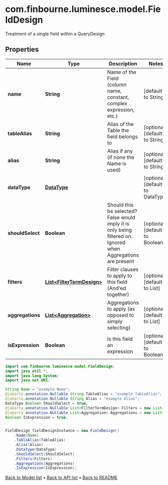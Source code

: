 # com.finbourne.luminesce.model.FieldDesign
Treatment of a single field within a QueryDesign

## Properties

Name | Type | Description | Notes
------------ | ------------- | ------------- | -------------
**name** | **String** | Name of the Field (column name, constant, complex expression, etc.) | [default to String]
**tableAlias** | **String** | Alias of the Table the field belongs to | [optional] [default to String]
**alias** | **String** | Alias if any (if none the Name is used) | [optional] [default to String]
**dataType** | [**DataType**](DataType.md) |  | [optional] [default to DataType]
**shouldSelect** | **Boolean** | Should this be selected? False would imply it is only being filtered on. Ignored when Aggregations are present | [optional] [default to Boolean]
**filters** | [**List&lt;FilterTermDesign&gt;**](FilterTermDesign.md) | Filter clauses to apply to this field (And&#39;ed together) | [optional] [default to List<FilterTermDesign>]
**aggregations** | [**List&lt;Aggregation&gt;**](Aggregation.md) | Aggregations to apply (as opposed to simply selecting) | [optional] [default to List<Aggregation>]
**isExpression** | **Boolean** | Is this field an expression | [optional] [default to Boolean]

```java
import com.finbourne.luminesce.model.FieldDesign;
import java.util.*;
import java.lang.System;
import java.net.URI;

String Name = "example Name";
@jakarta.annotation.Nullable String TableAlias = "example TableAlias";
@jakarta.annotation.Nullable String Alias = "example Alias";
DataType Boolean ShouldSelect = true;
@jakarta.annotation.Nullable List<FilterTermDesign> Filters = new List<FilterTermDesign>();
@jakarta.annotation.Nullable List<Aggregation> Aggregations = new List<Aggregation>();
Boolean IsExpression = true;


FieldDesign fieldDesignInstance = new FieldDesign()
    .Name(Name)
    .TableAlias(TableAlias)
    .Alias(Alias)
    .DataType(DataType)
    .ShouldSelect(ShouldSelect)
    .Filters(Filters)
    .Aggregations(Aggregations)
    .IsExpression(IsExpression);
```


[Back to Model list](../README.md#documentation-for-models) &#8226; [Back to API list](../README.md#documentation-for-api-endpoints) &#8226; [Back to README](../README.md)
